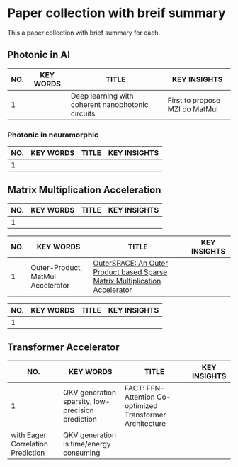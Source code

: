 # Paper collection with breif summary
This a paper collection with brief summary for each.
## Photonic in AI

| NO. | KEY WORDS | TITLE | KEY INSIGHTS            |
|-----|-----------|-------|-------------------------|
|1    |           | Deep learning with coherent nanophotonic circuits | First to propose MZI do MatMul |


### Photonic in neuramorphic
| NO. | KEY WORDS | TITLE | KEY INSIGHTS |
|-----|-----------|-------|--------------|
|1    | 

## Matrix Multiplication Acceleration 
| NO. | KEY WORDS | TITLE | KEY INSIGHTS |
|-----|-----------|-------|--------------|
|1    | 


| NO. | KEY WORDS | TITLE | KEY INSIGHTS | 
|-----|-----------|-------|--------------|
|1    | Outer-Product, MatMul Accelerator | [OuterSPACE: An Outer Product based Sparse Matrix Multiplication Accelerator](https://tnm.engin.umich.edu/wp-content/uploads/sites/353/2018/10/2018.02.outerspace.pdf) | |


| NO. | KEY WORDS | TITLE | KEY INSIGHTS |
|-----|-----------|-------|--------------|
|1    | 

## Transformer Accelerator
| NO. | KEY WORDS | TITLE | KEY INSIGHTS |
|-----|-----------|-------|--------------|
|1    | QKV generation sparsity, low-precision prediction | FACT: FFN-Attention Co-optimized Transformer Architecture
with Eager Correlation Prediction | QKV generation is time/energy consuming |
